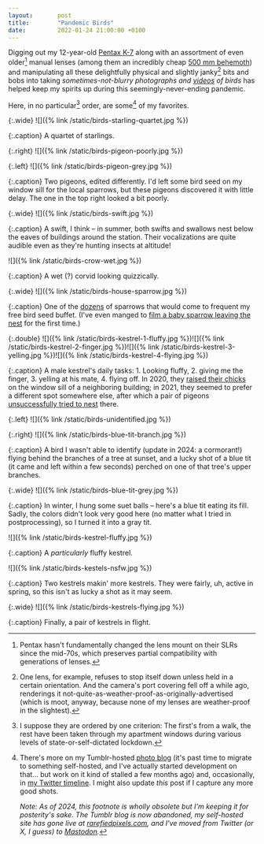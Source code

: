```yaml
---
layout:       post
title:        "Pandemic Birds"
date:         2022-01-24 21:00:00 +0100
---
```


Digging out my 12-year-old [Pentax K-7](https://en.wikipedia.org/wiki/Pentax_K-7) along with an assortment of even older[^mount] manual lenses (among them an incredibly cheap [500 mm behemoth](https://www.pentaxforums.com/userreviews/quantaray-500mm-f8-f32.html)) and manipulating all these delightfully physical and slightly janky[^lens] bits and bobs into taking *sometimes-not-blurry photographs and [videos](https://www.youtube.com/playlist?list=PLTphPoE54a1vvZf85pqY5N1tdQrtGv6-s) of birds* has helped keep my spirits up during this seemingly-never-ending pandemic.

[^mount]: Pentax hasn't fundamentally changed the lens mount on their SLRs since the mid-70s, which preserves partial compatibility with generations of lenses.

[^lens]: One lens, for example, refuses to stop itself down unless held in a certain orientation. And the camera's port covering fell off a while ago, renderings it not-quite-as-weather-proof-as-originally-advertised (which is moot, anyway, because none of my lenses are weather-proof in the slightest).

Here, in no particular[^order] order, are some[^more] of my favorites.

[^order]: I suppose they are ordered by one criterion: The first's from a walk, the rest have been taken through my apartment windows during various levels of state-or-self-dictated lockdown.

[^more]: There's more on my Tumblr-hosted [photo blog](https://aufgeloest.tumblr.com) (it's past time to migrate to something self-hosted, and I've actually started development on that... but work on it kind of stalled a few months ago) and, occasionally, in [my Twitter timeline](https://twitter.com/doersino). I might also update *this* post if I capture any more good shots.

    *Note: As of 2024, this footnote is wholly obsolete but I'm keeping it for posterity's sake. The Tumblr blog is now abandoned, my self-hosted site has gone live at [rarefiedpixels.com](https://www.rarefiedpixels.com), and I've moved from Twitter (or X, I guess) to [Mastodon](https://mastodon.social/@doersino).*

{:.wide}
![]({% link /static/birds-starling-quartet.jpg %})

{:.caption}
A quartet of starlings.

{:.right}
![]({% link /static/birds-pigeon-poorly.jpg %})

{:.left}
![]({% link /static/birds-pigeon-grey.jpg %})

{:.caption}
Two pigeons, edited differently. I'd left some bird seed on my window sill for the local sparrows, but these pigeons discovered it with little delay. The one in the top right looked a bit poorly.


{:.wide}
![]({% link /static/birds-swift.jpg %})

{:.caption}
A swift, I think – in summer, both swifts and swallows nest below the eaves of buildings around the station. Their vocalizations are quite audible even as they're hunting insects at altitude!

![]({% link /static/birds-crow-wet.jpg %})

{:.caption}
A wet (?) corvid looking quizzically.

{:.wide}
![]({% link /static/birds-house-sparrow.jpg %})

{:.caption}
One of the [dozens](https://www.youtube.com/watch?v=lPymAs_Pyi8) of sparrows that would come to frequent my free bird seed buffet. (I've even manged to [film a baby sparrow leaving the nest](https://www.youtube.com/watch?v=Xi1DLuhMXik) for the first time.)

{:.double}
![]({% link /static/birds-kestrel-1-fluffy.jpg %})![]({% link /static/birds-kestrel-2-finger.jpg %})![]({% link /static/birds-kestrel-3-yelling.jpg %})![]({% link /static/birds-kestrel-4-flying.jpg %})

{:.caption}
A male kestrel's daily tasks: 1. Looking fluffy, 2. giving me the finger, 3. yelling at his mate, 4. flying off. In 2020, they [raised their chicks](https://www.youtube.com/watch?v=G10JjStSEOk) on the window sill of a neighboring building; in 2021, they seemed to prefer a different spot somewhere else, after which a pair of pigeons [unsuccessfully tried to nest](https://www.youtube.com/watch?v=1Wjt8UTLFdQ) there.

{:.left}
![]({% link /static/birds-unidentified.jpg %})

{:.right}
![]({% link /static/birds-blue-tit-branch.jpg %})

{:.caption}
A bird I wasn't able to identify (update in 2024: a cormorant!) flying behind the branches of a tree at sunset, and a lucky shot of a blue tit (it came and left within a few seconds) perched on one of that tree's upper branches.

{:.wide}
![]({% link /static/birds-blue-tit-grey.jpg %})

{:.caption}
In winter, I hung some suet balls – here's a blue tit eating its fill. Sadly, the colors didn't look very good here (no matter what I tried in postprocessing), so I turned it into a gray tit.

![]({% link /static/birds-kestrel-fluffy.jpg %})

{:.caption}
A *particularly* fluffy kestrel.

![]({% link /static/birds-kestels-nsfw.jpg %})

{:.caption}
Two kestrels makin' more kestrels. They were fairly, uh, active in spring, so this isn't as lucky a shot as it may seem.

{:.wide}
![]({% link /static/birds-kestrels-flying.jpg %})

{:.caption}
Finally, a pair of kestrels in flight.
